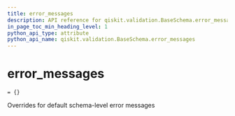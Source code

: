 ```yaml
---
title: error_messages
description: API reference for qiskit.validation.BaseSchema.error_messages
in_page_toc_min_heading_level: 1
python_api_type: attribute
python_api_name: qiskit.validation.BaseSchema.error_messages
---
```


# error\_messages

<span id="qiskit.validation.BaseSchema.error_messages" />

`= {}`

Overrides for default schema-level error messages

